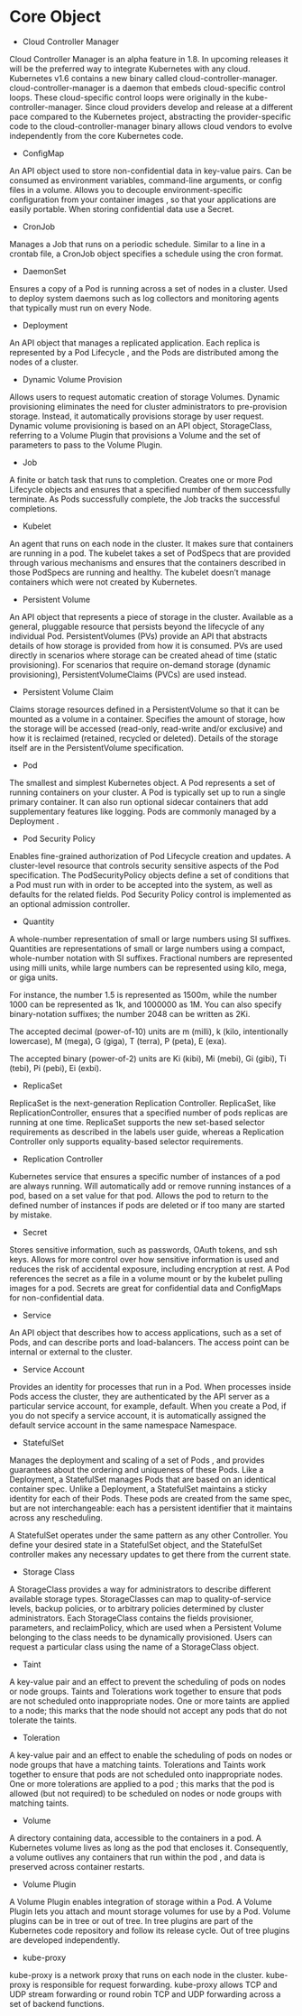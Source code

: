 # Core Object

- Cloud Controller Manager

Cloud Controller Manager is an alpha feature in 1.8. In upcoming releases it
will be the preferred way to integrate Kubernetes with any cloud. Kubernetes
v1.6 contains a new binary called cloud-controller-manager.
cloud-controller-manager is a daemon that embeds cloud-specific control loops.
These cloud-specific control loops were originally in the
kube-controller-manager. Since cloud providers develop and release at a
different pace compared to the Kubernetes project, abstracting the
provider-specific code to the cloud-controller-manager binary allows cloud
vendors to evolve independently from the core Kubernetes code.

- ConfigMap

An API object used to store non-confidential data in key-value pairs. Can be
consumed as environment variables, command-line arguments, or config files in a
volume. Allows you to decouple environment-specific configuration from your
container images , so that your applications are easily portable. When storing
confidential data use a Secret.

- CronJob

Manages a Job that runs on a periodic schedule. Similar to a line in a crontab
file, a CronJob object specifies a schedule using the cron format.

- DaemonSet

Ensures a copy of a Pod is running across a set of nodes in a cluster. Used to
deploy system daemons such as log collectors and monitoring agents that
typically must run on every Node.

- Deployment

An API object that manages a replicated application. Each replica is represented
by a Pod Lifecycle , and the Pods are distributed among the nodes of a cluster.

- Dynamic Volume Provision

Allows users to request automatic creation of storage Volumes. Dynamic
provisioning eliminates the need for cluster administrators to pre-provision
storage. Instead, it automatically provisions storage by user request. Dynamic
volume provisioning is based on an API object, StorageClass, referring to a
Volume Plugin that provisions a Volume and the set of parameters to pass to the
Volume Plugin.

- Job

A finite or batch task that runs to completion. Creates one or more Pod
Lifecycle objects and ensures that a specified number of them successfully
terminate. As Pods successfully complete, the Job tracks the successful
completions.

- Kubelet

An agent that runs on each node in the cluster. It makes sure that containers
are running in a pod. The kubelet takes a set of PodSpecs that are provided
through various mechanisms and ensures that the containers described in those
PodSpecs are running and healthy. The kubelet doesn’t manage containers which
were not created by Kubernetes.

- Persistent Volume

An API object that represents a piece of storage in the cluster. Available as a
general, pluggable resource that persists beyond the lifecycle of any individual
Pod. PersistentVolumes (PVs) provide an API that abstracts details of how
storage is provided from how it is consumed. PVs are used directly in scenarios
where storage can be created ahead of time (static provisioning). For scenarios
that require on-demand storage (dynamic provisioning), PersistentVolumeClaims
(PVCs) are used instead.

- Persistent Volume Claim

Claims storage resources defined in a PersistentVolume so that it can be mounted
as a volume in a container. Specifies the amount of storage, how the storage
will be accessed (read-only, read-write and/or exclusive) and how it is
reclaimed (retained, recycled or deleted). Details of the storage itself are in
the PersistentVolume specification.

- Pod

The smallest and simplest Kubernetes object. A Pod represents a set of running
containers on your cluster. A Pod is typically set up to run a single primary
container. It can also run optional sidecar containers that add supplementary
features like logging. Pods are commonly managed by a Deployment .

- Pod Security Policy

Enables fine-grained authorization of Pod Lifecycle creation and updates. A
cluster-level resource that controls security sensitive aspects of the Pod
specification. The PodSecurityPolicy objects define a set of conditions that a
Pod must run with in order to be accepted into the system, as well as defaults
for the related fields. Pod Security Policy control is implemented as an
optional admission controller.

- Quantity

A whole-number representation of small or large numbers using SI suffixes.
Quantities are representations of small or large numbers using a compact,
whole-number notation with SI suffixes. Fractional numbers are represented using
milli units, while large numbers can be represented using kilo, mega, or giga
units.

For instance, the number 1.5 is represented as 1500m, while the number 1000 can
be represented as 1k, and 1000000 as 1M. You can also specify binary-notation
suffixes; the number 2048 can be written as 2Ki.

The accepted decimal (power-of-10) units are m (milli), k (kilo, intentionally
lowercase), M (mega), G (giga), T (terra), P (peta), E (exa).

The accepted binary (power-of-2) units are Ki (kibi), Mi (mebi), Gi (gibi), Ti
(tebi), Pi (pebi), Ei (exbi).

- ReplicaSet

ReplicaSet is the next-generation Replication Controller. ReplicaSet, like
ReplicationController, ensures that a specified number of pods replicas are
running at one time. ReplicaSet supports the new set-based selector requirements
as described in the labels user guide, whereas a Replication Controller only
supports equality-based selector requirements.

- Replication Controller

Kubernetes service that ensures a specific number of instances of a pod are
always running. Will automatically add or remove running instances of a pod,
based on a set value for that pod. Allows the pod to return to the defined
number of instances if pods are deleted or if too many are started by mistake.

- Secret

Stores sensitive information, such as passwords, OAuth tokens, and ssh keys.
Allows for more control over how sensitive information is used and reduces the
risk of accidental exposure, including encryption at rest. A Pod references the
secret as a file in a volume mount or by the kubelet pulling images for a pod.
Secrets are great for confidential data and ConfigMaps for non-confidential
data.

- Service

An API object that describes how to access applications, such as a set of Pods,
and can describe ports and load-balancers. The access point can be internal or
external to the cluster.

- Service Account

Provides an identity for processes that run in a Pod. When processes inside Pods
access the cluster, they are authenticated by the API server as a particular
service account, for example, default. When you create a Pod, if you do not
specify a service account, it is automatically assigned the default service
account in the same namespace Namespace.

- StatefulSet

Manages the deployment and scaling of a set of Pods , and provides guarantees
about the ordering and uniqueness of these Pods. Like a Deployment, a
StatefulSet manages Pods that are based on an identical container spec. Unlike a
Deployment, a StatefulSet maintains a sticky identity for each of their Pods.
These pods are created from the same spec, but are not interchangeable: each has
a persistent identifier that it maintains across any rescheduling.

A StatefulSet operates under the same pattern as any other Controller. You
define your desired state in a StatefulSet object, and the StatefulSet
controller makes any necessary updates to get there from the current state.

- Storage Class

A StorageClass provides a way for administrators to describe different available
storage types. StorageClasses can map to quality-of-service levels, backup
policies, or to arbitrary policies determined by cluster administrators. Each
StorageClass contains the fields provisioner, parameters, and reclaimPolicy,
which are used when a Persistent Volume belonging to the class needs to be
dynamically provisioned. Users can request a particular class using the name of
a StorageClass object.

- Taint

A key-value pair and an effect to prevent the scheduling of pods on nodes or
node groups. Taints and Tolerations work together to ensure that pods are not
scheduled onto inappropriate nodes. One or more taints are applied to a node;
this marks that the node should not accept any pods that do not tolerate the
taints.

- Toleration

A key-value pair and an effect to enable the scheduling of pods on nodes or node
groups that have a matching taints. Tolerations and Taints work together to
ensure that pods are not scheduled onto inappropriate nodes. One or more
tolerations are applied to a pod ; this marks that the pod is allowed (but not
required) to be scheduled on nodes or node groups with matching taints.

- Volume

A directory containing data, accessible to the containers in a pod. A Kubernetes
volume lives as long as the pod that encloses it. Consequently, a volume
outlives any containers that run within the pod , and data is preserved across
container restarts.

- Volume Plugin

A Volume Plugin enables integration of storage within a Pod. A Volume Plugin
lets you attach and mount storage volumes for use by a Pod. Volume plugins can
be in tree or out of tree. In tree plugins are part of the Kubernetes code
repository and follow its release cycle. Out of tree plugins are developed
independently.

- kube-proxy

kube-proxy is a network proxy that runs on each node in the cluster. kube-proxy
is responsible for request forwarding. kube-proxy allows TCP and UDP stream
forwarding or round robin TCP and UDP forwarding across a set of backend
functions.
